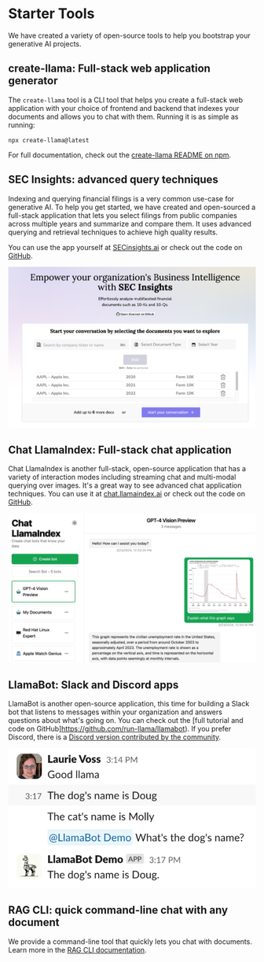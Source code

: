 # Starter Tools

We have created a variety of open-source tools to help you bootstrap your generative AI projects.

## create-llama: Full-stack web application generator

The `create-llama` tool is a CLI tool that helps you create a full-stack web application with your choice of frontend and backend that indexes your documents and allows you to chat with them. Running it is as simple as running:

```shell
npx create-llama@latest
```

For full documentation, check out the [create-llama README on npm](https://www.npmjs.com/package/create-llama).

## SEC Insights: advanced query techniques

Indexing and querying financial filings is a very common use-case for generative AI. To help you get started, we have created and open-sourced a full-stack application that lets you select filings from public companies across multiple years and summarize and compare them. It uses advanced querying and retrieval techniques to achieve high quality results.

You can use the app yourself at [SECinsights.ai](https://www.secinsights.ai/) or check out the code on [GitHub](https://github.com/run-llama/sec-insights).

![SEC Insights](secinsights.png)

## Chat LlamaIndex: Full-stack chat application

Chat LlamaIndex is another full-stack, open-source application that has a variety of interaction modes including streaming chat and multi-modal querying over images. It's a great way to see advanced chat application techniques. You can use it at [chat.llamaindex.ai](https://chat.llamaindex.ai/) or check out the code on [GitHub](https://github.com/run-llama/chat-llamaindex).

![Chat LlamaIndex](chatllamaindex.png)

## LlamaBot: Slack and Discord apps

LlamaBot is another open-source application, this time for building a Slack bot that listens to messages within your organization and answers questions about what's going on. You can check out the [full tutorial and code on GitHub]https://github.com/run-llama/llamabot). If you prefer Discord, there is a [Discord version contributed by the community](https://twitter.com/clusteredbytes/status/1754220009885163957).

![LlamaBot](llamabot.png)

## RAG CLI: quick command-line chat with any document

We provide a command-line tool that quickly lets you chat with documents. Learn more in the [RAG CLI documentation](rag-cli).
